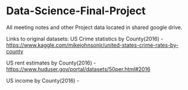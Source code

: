 # Data-Science-Final-Project


All meeting notes and other Project data located in shared google drive.

Links to original datasets:
  US Crime statistics by County(2016) - https://www.kaggle.com/mikejohnsonjr/united-states-crime-rates-by-county 
  
  US rent estimates by County(2016) - https://www.huduser.gov/portal/datasets/50per.html#2016
  
  US income by County(2016) - 

